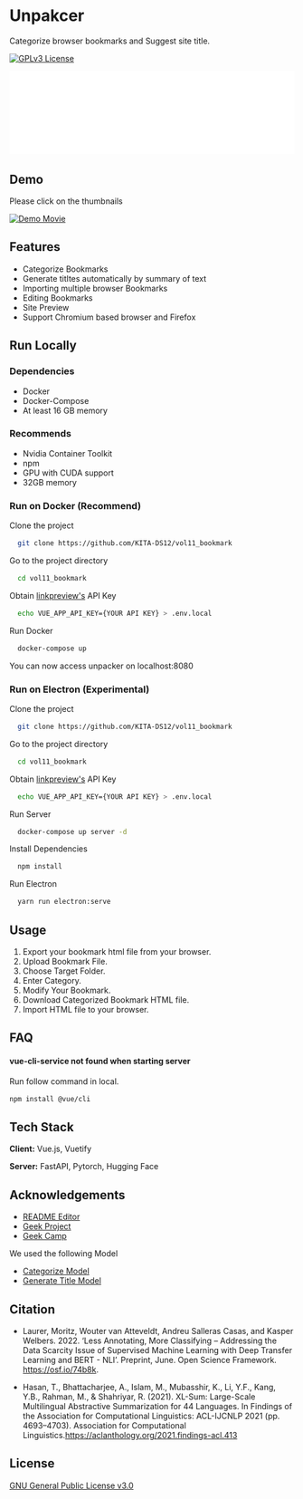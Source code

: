 
# Unpakcer

Categorize browser bookmarks and Suggest site title.

[![GPLv3 License](https://img.shields.io/badge/License-GPL%20v3-yellow.svg)](https://opensource.org/licenses/)

![Logo](https://github.com/KITA-DS12/vol11_bookmark/raw/main/src/assets/logo.png)

## Demo

Please click on the thumbnails

[![Demo Movie](http://img.youtube.com/vi/GBR4Z58Ww-8/sddefault.jpg)](https://www.youtube.com/watch?v=GBR4Z58Ww-8)

## Features

- Categorize Bookmarks
- Generate titltes automatically by summary of text
- Importing multiple browser Bookmarks
- Editing Bookmarks
- Site Preview
- Support Chromium based browser and Firefox

## Run Locally

### Dependencies

- Docker
- Docker-Compose
- At least 16 GB memory

### Recommends

- Nvidia Container Toolkit
- npm
- GPU with CUDA support
- 32GB memory

### Run on Docker (Recommend)

Clone the project

```bash
  git clone https://github.com/KITA-DS12/vol11_bookmark
```

Go to the project directory

```bash
  cd vol11_bookmark
```

Obtain [linkpreview's](https://www.linkpreview.net/) API Key

```bash
  echo VUE_APP_API_KEY={YOUR API KEY} > .env.local
```

Run Docker

```bash
  docker-compose up 
```

You can now access unpacker on localhost:8080

### Run on Electron (Experimental)

Clone the project

```bash
  git clone https://github.com/KITA-DS12/vol11_bookmark
```

Go to the project directory

```bash
  cd vol11_bookmark
```

Obtain [linkpreview's](https://www.linkpreview.net/) API Key

```bash
  echo VUE_APP_API_KEY={YOUR API KEY} > .env.local
```

Run Server

```bash
  docker-compose up server -d
```

Install Dependencies

```bash
  npm install
```

Run Electron

```bash
  yarn run electron:serve
```

## Usage

1. Export your bookmark html file from your browser.
1. Upload Bookmark File.
1. Choose Target Folder.
1. Enter Category.
1. Modify Your Bookmark.
1. Download Categorized Bookmark HTML file.
1. Import HTML file to your browser.

## FAQ

#### vue-cli-service not found when starting server

Run follow command in local.

```bash
npm install @vue/cli
```

## Tech Stack

**Client:** Vue.js, Vuetify

**Server:** FastAPI, Pytorch, Hugging Face

## Acknowledgements

- [README Editor](https://readme.so/ja/editor)
- [Geek Project](https://biz.supporterz.jp/geekpjt/)
- [Geek Camp](https://talent.supporterz.jp/geekcamp/)

We used the following Model

- [Categorize Model](https://huggingface.co/MoritzLaurer/mDeBERTa-v3-base-mnli-xnli)
- [Generate Title Model](https://huggingface.co/csebuetnlp/mT5_multilingual_XLSum)


## Citation

- Laurer, Moritz, Wouter van Atteveldt, Andreu Salleras Casas, and Kasper Welbers. 2022. ‘Less Annotating, More Classifying – Addressing the Data Scarcity Issue of Supervised Machine Learning with Deep Transfer Learning and BERT - NLI’. Preprint, June. Open Science Framework. https://osf.io/74b8k.

- Hasan, T., Bhattacharjee, A., Islam, M., Mubasshir, K., Li, Y.F., Kang, Y.B., Rahman, M., & Shahriyar, R. (2021). XL-Sum: Large-Scale Multilingual Abstractive Summarization for 44 Languages. In Findings of the Association for Computational Linguistics: ACL-ĲCNLP 2021 (pp. 4693–4703). Association for Computational Linguistics.https://aclanthology.org/2021.findings-acl.413


## License

[GNU General Public License v3.0](https://github.com/KITA-DS12/vol11_bookmark/blob/main/LICENSE)
